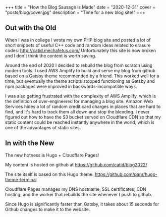 +++
title = "How the Blog Sausage is Made"
date = "2020-12-31"
cover = "posts/blog/cover.jpg"
description = "Time for a new blog site!"
+++

## Out with the Old

When I was in college I wrote my own PHP blog site and posted a lot of short snippets of useful C++ code and random ideas related to erasure codes: http://catid.mechafetus.com/  Unfortunately this site is now broken and I don't think the content is worth saving.

Around the end of 2020 I decided to rebuild the blog from scratch using modern tools.  I used AWS Amplify to build and serve my blog from github based on a Gatsby theme recommended by a friend.  This worked well for a time, but eventually the theme scripts stopped functioning as Gatsby and npm packages were improved in backwards-incompatible ways.

I was also getting frustrated with the complexity of AWS Amplify, which is the definition of over-engineered for managing a blog site.  Amazon Web Services hides a lot of random credit card charges in places that are hard to find, and it's hard to track them all down and stop the bleeding.  I never figured out how to have the S3 bucket served on Cloudflare CDN so that my static content could be reached instantly anywhere in the world, which is one of the advantages of static sites.

## In with the New

The new hotness is Hugo + Cloudflare Pages!

My content is hosted on github at https://github.com/catid/blog2022/

The site itself is based on this Hugo theme: https://github.com/panr/hugo-theme-terminal

Cloudflare Pages manages my DNS hostname, SSL certificates, CDN hosting, and the worker that rebuilds the site whenever I push to github.

Since Hugo is significantly faster than Gatsby, it takes about 15 seconds for Github changes to make it to the website.
